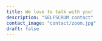 ```yaml
---
title: We love to talk with you!
description: "SELFSCRUM contact"
contact_image: "contact/zoom.jpg"
draft: false
---
```

